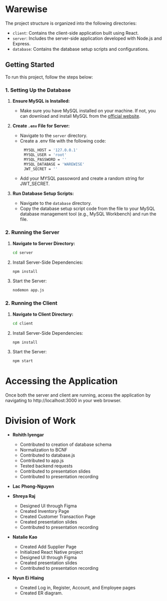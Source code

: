 # Warewise

The project structure is organized into the following directories:

- `client`: Contains the client-side application built using React.
- `server`: Includes the server-side application developed with Node.js and Express.
- `database`: Contains the database setup scripts and configurations.

## Getting Started

To run this project, follow the steps below:

### 1. Setting Up the Database

1. **Ensure MySQL is Installed:**

   - Make sure you have MySQL installed on your machine. If not, you can download and install MySQL from the [official website](https://dev.mysql.com/downloads/).

2. **Create `.env` File for Server:**

   - Navigate to the `server` directory.
   - Create a .env file with the following code:
   ```bash
        MYSQL_HOST = '127.0.0.1'
        MYSQL_USER = 'root'
        MYSQL_PASSWORD = ''
        MYSQL_DATABASE = 'WAREWISE'
        JWT_SECRET = ''
   ```
   - Add your MYSQL passoword and create a random string for JWT_SECRET.

3. **Run Database Setup Scripts:**
   - Navigate to the `database` directory.
   - Copy the database setup script code from the file to your MySQL database management tool (e.g., MySQL Workbench) and run the file.

### 2. Running the Server

1. **Navigate to Server Directory:**
   ```bash
   cd server
   ```
2. Install Server-Side Dependencies:
   ```bash
   npm install
   ```
3. Start the Server:
   ```bash
   nodemon app.js
   ```

### 2. Running the Client

1. **Navigate to Client Directory:**
   ```bash
   cd client
   ```
2. Install Server-Side Dependencies:
   ```bash
   npm install
   ```
3. Start the Server:
   ```bash
   npm start
   ```

# Accessing the Application

Once both the server and client are running, access the application by navigating to http://localhost:3000 in your web browser.

# Division of Work

- **Rohith Iyengar**
  - Contributed to creation of database schema
  - Normalization to BCNF
  - Contributed to database.js
  - Contributed to app.js
  - Tested backend requests
  - Contributed to presentation slides
  - Contributed to presentation recording

  
- **Lac Phong-Nguyen**

- **Shreya Raj**
  - Designed UI through Figma
  - Created Inventory Page
  - Created Customer Transaction Page
  - Created presentation slides
  - Contributed to presentation recording

- **Natalie Kao**
  - Created Add Supplier Page
  - Initialized React Native project
  - Designed UI through Figma
  - Created presentation slides
  - Contributed to presentation recording
   


- **Nyun Ei Hlaing**
  - Created Log in, Register, Account, and Employee pages
  - Created ER diagram.
